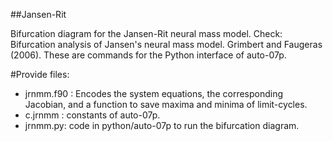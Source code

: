 ##Jansen-Rit

Bifurcation diagram for the Jansen-Rit neural mass model.
Check: Bifurcation analysis of Jansen's neural mass model. Grimbert and Faugeras (2006).
These are commands for the Python interface of auto-07p.

#Provide files:
* jrnmm.f90 :  Encodes the system equations, the corresponding Jacobian, and a function to save maxima and minima of limit-cycles.
* c.jrnmm : constants of auto-07p.
* jrnmm.py: code in python/auto-07p to run the bifurcation diagram.
